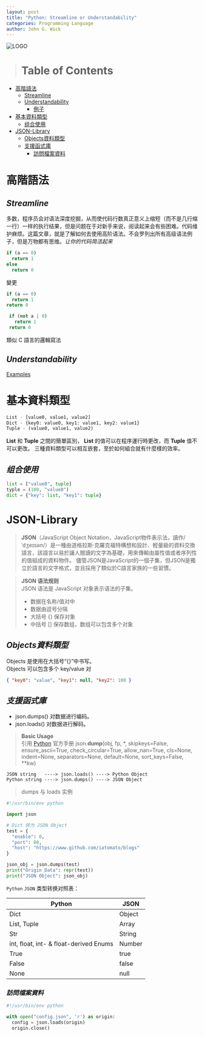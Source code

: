 ```yaml
---
layout: post
title: "Python: Streamline or Understandability"
categories: Programming Language
author: John G. Wick
---
```


![LOGO]({{site.baseurl}}/assets/images/python-logo.jpeg)

> # Table of Contents
* [高階語法](#高階語法)
  * [Streamline](#Streamline)
  * [Understandability](#Understandability)
    * [例子](#)
 * [基本資料類型](#基本資料類型)
   * [组合使用](#组合使用)
 * [JSON-Library](#JSON-Library)
   * [Objects資料類型](#Object資料類型)
   * [支援函式庫](#支援函式庫)
     * [訪問檔案資料](#訪問檔案資料)
   

# 高階語法
## *Streamline*
多数，程序员会对语法深度挖掘，从而使代码行数真正意义上缩短（而不是几行缩一行）一样的执行结果，但是问题在于对新手来说，阅读起来会有些困难。代码维护麻烦。这篇文章，就是了解如何去使用高阶语法。不会罗列出所有高级语法例子，但是万物都有思维。*让你的代码简洁起来*
```python
if (a == 0)
  return 1
else
  return 0
```
變更
```python
if (a == 0)
  return 1
return 0
```
```python
 if (not a | 0)
   return 1
 return 0
```
類似 C 語言的邏輯寫法<br>

## *Understandability*

[Examples](#)

# 基本資料類型

```python
List - [value0, value1, value2]
Dict - {key0: value0, key1: value1, key2: value1}
Tuple - (value0, value1, value2)
```
**List** 和 **Tuple** 之間的簡單區別， **List** 的值可以在程序運行時更改，而 **Tuple** 值不可以更改。
三種資料類型可以相互嵌套，至於如何組合就有什麼樣的效率。<br>

## *组合使用*

```python
list = ["value0", tuple]
typle = (100, "value0")
dict = {"key": list, "key1": tuple}
```
# JSON-Library

> **JSON**（JavaScript Object Notation，JavaScript物件表示法，讀作/ˈdʒeɪsən/）是一種由道格拉斯·克羅克福特構想和設計、輕量級的資料交換語言，該語言以易於讓人閱讀的文字為基礎，用來傳輸由屬性值或者序列性的值組成的資料物件。
> 儘管JSON是JavaScript的一個子集，但JSON是獨立於語言的文字格式，並且採用了類似於C語言家族的一些習慣。<br>

> **JSON 语法规则** <br>
> JSON 语法是 JavaScript 对象表示语法的子集。
>
>   * 数据在名称/值对中
>   * 数据由逗号分隔
>   * 大括号 {} 保存对象
>   * 中括号 [] 保存数组，数组可以包含多个对象

## *Objects資料類型*

Objects 是使用在大括号“{}”中书写。<br>
Objects 可以包含多个 key/value 对
```json
{ "key0": "value", "key1": null, "key2": 100 }
```

## *支援函式庫*

  * json.dumps() 对数据进行编码。
  * json.loads() 对数据进行解码。
  
> **Basic Usage**
> <br>
> 引用 [Python](https://docs.python.org/3/library/json.html) 官方手册
> json.**dump**(obj, fp, *, skipkeys=False, ensure_ascii=True, check_circular=True, allow_nan=True, cls=None, indent=None, separators=None, default=None, sort_keys=False, **kw)



```
JSON string   ----> json.loads() ----> Python Object
Python string ----> json.dumps() ----> JSON Object
```
> dumps 与 loads 实例

```python
#!/usr/bin/env python

import json

# Dict 转为 JSON Object
test = {
  "enable": 0,
  "port": 80,
  "host": "https://www.github.com/iatomato/blogs"
}

json_obj = json.dumps(test)
print("Origin Data": repr(test))
print("JSON Object": json_obj)
```

`Python` `JSON` 类型转换对照表：

Python                                  | JSON                  |
--------------------------------------- | --------------------- |
 Dict                                   | Object                |
 List, Tuple                            | Array                 |
 Str                                    | String                |
 int, float, int- & float-derived Enums | Number                |
 True                                   | true                  |
 False                                  | false                 |
 None                                   | null                  |

### *訪問檔案資料*

```python
#!/usr/bin/env python

with open("config.json", 'r') as origin:
  config = json.loads(origin)
  origin.close()
```
